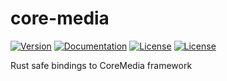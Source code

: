 # core-media

[![Version](https://img.shields.io/crates/v/core-media)](https://crates.io/crates/core-media)
[![Documentation](https://docs.rs/core-media/badge.svg)](https://docs.rs/core-media)
[![License](https://img.shields.io/badge/License-Apache%202-blue.svg)](LICENSE-APACHE)
[![License](https://img.shields.io/badge/License-MIT-green.svg)](LICENSE-MIT)

Rust safe bindings to CoreMedia framework
